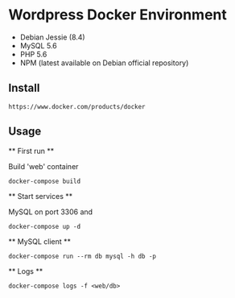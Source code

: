 # Wordpress Docker Environment

- Debian Jessie (8.4)
- MySQL 5.6
- PHP 5.6
- NPM (latest available on Debian official repository)

## Install

    https://www.docker.com/products/docker

## Usage

** First run **

Build 'web' container

    docker-compose build

** Start services **

MySQL on port 3306 and

    docker-compose up -d

** MySQL client **

    docker-compose run --rm db mysql -h db -p

** Logs **

    docker-compose logs -f <web/db>
